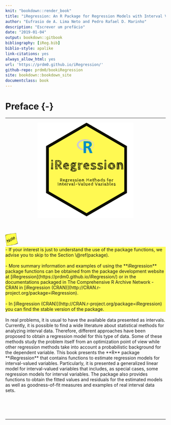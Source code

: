```yaml
---
knit: "bookdown::render_book"
title: "iRegression: An R Package for Regression Models with Interval Variables"
author: "Eufrasio de A. Lima Neto and Pedro Rafael D. Marinho"
description: "Escrever um prefácio"
date: "2019-01-04"
output: bookdown::gitbook
bibliography: [iReg.bib]
biblio-style: apalike
link-citations: yes
always_allow_html: yes
url: 'https://prdm0.github.io/iRegression/'
github-repo: prdm0/bookiRegression
site: bookdown::bookdown_site
documentclass: book
---
```


# Preface {-}

-----

<p align="center">
<img src="images/logo_iRegession.png" width="300" height="300"/>
</p>


<div style= "float:right;position: relative; top: 30px;">
<img src="images/note.png"  width="40" height="40"/>
<div style="background-color:rgba(255, 255, 0, 0.65)">
- If your interest is just to understand the use of the package functions, we advise you to skip to the Section \@ref(package). </br></br>
- More summary information and examples of using the **iRegression** package functions can be obtained from the package development website at [iRegression](https://prdm0.github.io/iRegression/) or in  the documentations packaged in The Comprehensive R Archive Network - CRAN in [iRegression (CRAN)](http://CRAN.r-project.org/package=iRegression).</br></br>
- In [iRegression (CRAN)](http://CRAN.r-project.org/package=iRegression) you can find the stable version of the package.
</div></br>


<div class=text-justify>
In real problems, it is usual to have the available data presented as intervals. Currently, it is possible to find a wide literature about statistical methods for analyzing interval data. Therefore, different approaches have been proposed to obtain a regression model for this type of data. Some of these methods study the problem itself from an optimization point of view while other regression methods take into account a probabilistic background for the dependent variable. This book presents the **R** package **iRegression** that contains functions to estimate regression models for interval-valued variables. Particularly, it is presented a generalized linear model for interval-valued variables that includes, as special cases, some regression models for interval variables. The package also provides functions to obtain the fitted values and residuals for the estimated models as well as goodness-of-fit measures and examples of real interval data sets.
</div></br></br></br></br>

---
